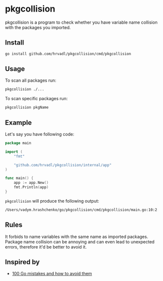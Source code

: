 # pkgcollision

pkgcollision is a program to check whether you have variable name collision with the packages you imported.

## Install

```sh
go install github.com/hrvadl/pkgcollision/cmd/pkgcollision
```

## Usage

To scan all packages run:

```sh
pkgcollision ./...
```

To scan specific packages run:

```sh
pkgcollision pkgName
```

## Example

Let's say you have following code:

```go
package main

import (
	"fmt"

	"github.com/hrvadl/pkgcollision/internal/app"
)

func main() {
	app := app.New()
	fmt.Println(app)
}
```

`pkgcollision` will produce the following output:

```sh
/Users/vadym.hrashchenko/go/pkgcollision/cmd/pkgcollision/main.go:10:2: found collision with package 'app': app := app.New()
```

## Rules

It forbids to name variables with the same name as imported packages. Package name collision can be annoying and can even lead
to unexpected errors, therefore it'd be better to avoid it.

## Inspired by

- [100 Go mistakes and how to avoid them](https://www.manning.com/books/100-go-mistakes-and-how-to-avoid-them)
